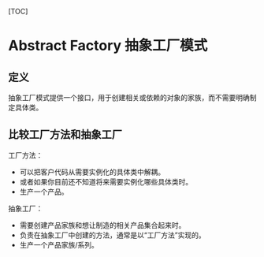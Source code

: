 [TOC]

# Abstract Factory 抽象工厂模式



## 定义

抽象工厂模式提供一个接口，用于创建相关或依赖的对象的家族，而不需要明确制定具体类。



## 比较工厂方法和抽象工厂



工厂方法：

- 可以把客户代码从需要实例化的具体类中解耦。
- 或者如果你目前还不知道将来需要实例化哪些具体类时。
- 生产一个产品。



抽象工厂：

- 需要创建产品家族和想让制造的相关产品集合起来时。
- 负责在抽象工厂中创建的方法，通常是以“工厂方法”实现的。
- 生产一个产品家族/系列。



